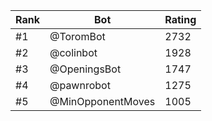 Rank|Bot|Rating
---|---|---
#1|@ToromBot|2732
#2|@colinbot|1928
#3|@OpeningsBot|1747
#4|@pawnrobot|1275
#5|@MinOpponentMoves|1005
